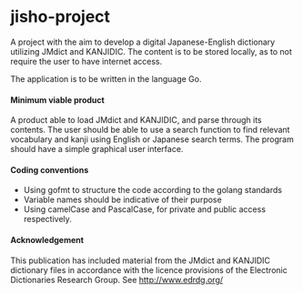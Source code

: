 # jisho-project

A project with the aim to develop a digital Japanese-English dictionary utilizing JMdict and KANJIDIC. 
The content is to be stored locally, as to not require the user to have internet access.

The application is to be written in the language Go.

#### Minimum viable product
A product able to load JMdict and KANJIDIC, and parse through its contents. 
The user should be able to use a search function to find relevant vocabulary and kanji using English or Japanese search terms. 
The program should have a simple graphical user interface.

#### Coding conventions
- Using gofmt to structure the code according to the golang standards
- Variable names should be indicative of their purpose
- Using camelCase and PascalCase, for private and public access respectively.

#### Acknowledgement
This publication has included material from the JMdict and KANJIDIC dictionary files in accordance with the licence provisions of the Electronic Dictionaries Research Group. See http://www.edrdg.org/
